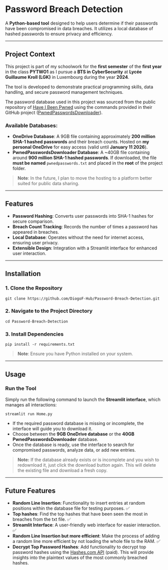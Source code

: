 # **Password Breach Detection**

A **Python-based tool** designed to help users determine if their passwords have been compromised in data breaches. It utilizes a local database of hashed passwords to ensure privacy and efficiency.

---

## **Project Context**

This project is part of my schoolwork for the **first semester** of the **first year** in the class **PYTWO1** as I pursue a **BTS in CyberSecurity** at **Lycée Guillaume Kroll (LGK)** in Luxembourg during the year **2024**.

The tool is developed to demonstrate practical programming skills, data handling, and secure password management techniques.

The password database used in this project was sourced from the public repository of [Have I Been Pwned](https://haveibeenpwned.com/) using the commands provided in their GitHub project ([PwnedPasswordsDownloader](https://github.com/HaveIBeenPwned/PwnedPasswordsDownloader)).

### **Available Databases:**
- **OneDrive Database**: A 9GB file containing approximately **200 million SHA-1 hashed passwords** and their breach counts. Hosted on **my personal OneDrive** for easy access (valid until **January 11 2026**).
- **PwnedPasswordsDownloader Database**: A ~40GB file containing around **900 million SHA-1 hashed passwords**. If downloaded, the file **must be named** `pwnedpasswords.txt` and placed in the **root** of the project folder.

> **Note**: In the future, I plan to move the hosting to a platform better suited for public data sharing.

---

## **Features**

- **Password Hashing**: Converts user passwords into SHA-1 hashes for secure comparison.
- **Breach Count Tracking**: Records the number of times a password has appeared in breaches.
- **Local Database**: Operates without the need for internet access, ensuring user privacy.
- **Extensible Design**: Integration with a Streamlit interface for enhanced user interaction.

---

## **Installation**

### **1. Clone the Repository**
```
git clone https://github.com/DiogoF-Hub/Password-Breach-Detection.git
```

### **2. Navigate to the Project Directory**
```
cd Password-Breach-Detection
```

### **3. Install Dependencies**
```
pip install -r requirements.txt
```
> **Note**: Ensure you have Python installed on your system.

---

## **Usage**

### **Run the Tool**
Simply run the following command to launch the **Streamlit interface**, which manages all interactions:

```
streamlit run Home.py
```

- If the required password database is missing or incomplete, the interface will guide you to download it.
- Choose between the **9GB OneDrive database** or the **40GB PwnedPasswordsDownloader** database.
- Once the database is ready, use the interface to search for compromised passwords, analyze data, or add new entries.

> **Note:** If the database already exists or is incomplete and you wish to redownload it, just click the download button again. This will delete the existing file and download a fresh copy.

---

## **Future Features**

- **Random Line Insertion**: Functionality to insert entries at random positions within the database file for testing purposes. ✅
- **Top hashes**: Find the top hashes that have been seen the most in breaches from the txt file. ✅
- **Streamlit Interface**: A user-friendly web interface for easier interaction. ✅
- **Random Line Insertion but more efficient**: Make the process of adding a random line more efficient by not loading the whole file to the RAM. ✅
- **Decrypt Top Password Hashes**: Add functionality to decrypt top password hashes using the [Hashes.com API](https://hashes.com/en/docs) (paid). This will provide insights into the plaintext values of the most commonly breached hashes.
